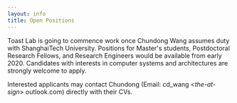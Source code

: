 ```yaml
---
layout: info
title: Open Positions
---
```


<p>Toast Lab is going to commence work once Chundong Wang assumes duty with ShanghaiTech University.
Positions for Master's students, Postdoctoral Research Fellows, and Research Engineers would be 
available from early 2020. Candidates with interests in computer systems and architectures
are strongly welcome to apply.</p>

<p>Interested applicants may contact Chundong (Email: cd_wang <<i>the-at-sign</i>> outlook.com)
directly with their CVs.</p>
